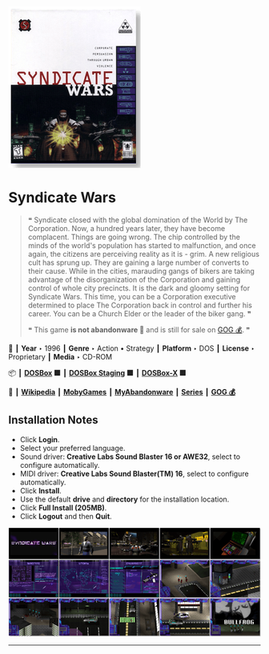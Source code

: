 ![](Thumbnail.png "application-thumbnail")

# Syndicate Wars

> ❝ Syndicate closed with the global domination of the World by The Corporation. Now, a hundred years later, they have become complacent. Things are going wrong. The chip controlled by the minds of the world's population has started to malfunction, and once again, the citizens are perceiving reality as it is - grim. A new religious cult has sprung up. They are gaining a large number of converts to their cause. While in the cities, marauding gangs of bikers are taking advantage of the disorganization of the Corporation and gaining control of whole city precincts. It is the dark and gloomy setting for Syndicate Wars. This time, you can be a Corporation executive determined to place The Corporation back in control and further his career. You can be a Church Elder or the leader of the biker gang. ❞
>
> ❝ This game **is not abandonware 🚫** and is still for sale on [GOG 💰](https://www.gog.com/en/game/syndicate_wars). ❞
>

📌 ┃ **Year** ‣ 1996 ┃ **Genre** ‣ Action • Strategy ┃ **Platform** ‣ DOS ┃ **License** ‣ Proprietary ┃ **Media** ‣ CD-ROM 

📦 ┃ **[DOSBox](https://www.dosbox.com/) 🟩** ┃ **[DOSBox Staging](https://dosbox-staging.github.io/) 🟩** ┃ **[DOSBox-X](https://dosbox-x.com/) 🟩** 

📎 ┃ **[Wikipedia](https://en.wikipedia.org/wiki/Syndicate_Wars)** ┃ **[MobyGames](https://www.mobygames.com/game/551/syndicate-wars/)** ┃ **[MyAbandonware](https://www.myabandonware.com/game/syndicate-wars-cvt)** ┃ **[Series](https://en.wikipedia.org/wiki/Syndicate_(series))** ┃ **[GOG 💰](https://www.gog.com/en/game/syndicate_wars)** 

## Installation Notes
- Click **Login**.
- Select your preferred language.
- Sound driver: **Creative Labs Sound Blaster 16 or AWE32**, select to configure automatically.
- MIDI driver: **Creative Labs Sound Blaster(TM) 16**, select to configure automatically.
- Click **Install**.
- Use the default **drive** and **directory** for the installation location.
- Click **Full Install (205MB)**.
- Click **Logout** and then **Quit**.

![](Montage.png "Syndicate Wars")

---

